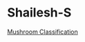 # Shailesh-S


<a href="https://github.com/Shailesh12Github/Mushroom-Classification---PCA/blob/686fd5272ec955edcf9b7ba97c0697453279ed78/Mushroom%20Classification%20.ipynb">Mushroom Classification</a>
